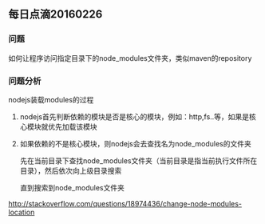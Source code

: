 ## 每日点滴20160226

### 问题

如何让程序访问指定目录下的node_modules文件夹，类似maven的repository

### 问题分析

nodejs装载modules的过程

1. nodejs首先判断依赖的模块是否是核心的模块，例如：http,fs..等，如果是核心模块就优先加载该模块

2. 如果依赖的不是核心模块，则nodejs会去查找名为node_modules的文件夹

	先在当前目录下查找node_modules文件夹（当前目录是指当前执行文件所在目录），然后依次向上级目录搜索

	直到搜索到node_modules文件夹


http://stackoverflow.com/questions/18974436/change-node-modules-location